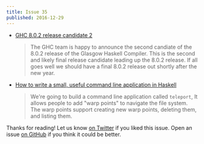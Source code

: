 ```yaml
---
title: Issue 35
published: 2016-12-29
---
```


-   [GHC 8.0.2 release candidate 2](https://mail.haskell.org/pipermail/ghc-devs/2016-December/013472.html)

    > The GHC team is happy to announce the second candiate of the 8.0.2 release of the Glasgow Haskell Compiler. This is the second and likely final release candidate leading up the 8.0.2 release. If all goes well we should have a final 8.0.2 release out shortly after the new year.

-   [How to write a small, useful command line application in Haskell](https://bollu.github.io/teleport/)

    > We're going to build a command line application called `teleport`, It allows people to add "warp points" to navigate the file system. The warp points support creating new warp points, deleting them, and listing them.

Thanks for reading!
Let us know [on Twitter](https://twitter.com/haskellweekly) if you liked this issue.
Open an issue [on GitHub](https://github.com/haskellweekly/haskellweekly.github.io) if you think it could be better.
